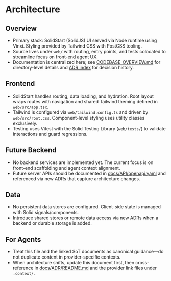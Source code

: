# Architecture

## Overview

- Primary stack: SolidStart (SolidJS) UI served via Node runtime using Vinxi. Styling provided by Tailwind CSS with PostCSS tooling.
- Source lives under `web/` with routing, entry points, and tests colocated to streamline focus on front-end agent UX.
- Documentation is centralized here; see [CODEBASE_OVERVIEW.md](./CODEBASE_OVERVIEW.md) for directory-level details and [ADR index](./ADR/README.md) for decision history.

## Frontend

- SolidStart handles routing, data loading, and hydration. Root layout wraps routes with navigation and shared Tailwind theming defined in `web/src/app.tsx`.
- Tailwind is configured via `web/tailwind.config.ts` and driven by `web/src/root.css`. Component-level styling uses utility classes exclusively.
- Testing uses Vitest with the Solid Testing Library (`web/tests/`) to validate interactions and guard regressions.

## Future Backend

- No backend services are implemented yet. The current focus is on front-end scaffolding and agent context alignment.
- Future server APIs should be documented in [docs/API/openapi.yaml](./API/openapi.yaml) and referenced via new ADRs that capture architecture changes.

## Data

- No persistent data stores are configured. Client-side state is managed with Solid signals/components.
- Introduce shared stores or remote data access via new ADRs when a backend or durable storage is added.

## For Agents

- Treat this file and the linked SoT documents as canonical guidance—do not duplicate content in provider-specific contexts.
- When architecture shifts, update this document first, then cross-reference in [docs/ADR/README.md](./ADR/README.md) and the provider link files under `.context/`.
